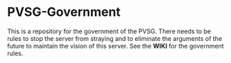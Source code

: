# PVSG-Government
This is a repository for the government of the PVSG. There needs to be rules to stop the server from straying and to eliminate the arguments of the future to maintain the vision of this server. See the **WIKI** for the government rules.
